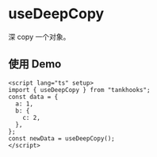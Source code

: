 <!--
 * @Descripttion: 神之一手
 * @version: 1.0.0
 * @Author: null
 * @Date: 2022-08-01 14:11:34
 * @LastEditors: sueRimn
 * @LastEditTime: 2022-08-04 11:43:19
-->

# useDeepCopy

深 copy 一个对象。

## 使用 Demo

```vue
<script lang="ts" setup>
import { useDeepCopy } from "tankhooks";
const data = {
  a: 1,
  b: {
    c: 2,
  },
};
const newData = useDeepCopy();
</script>
```
